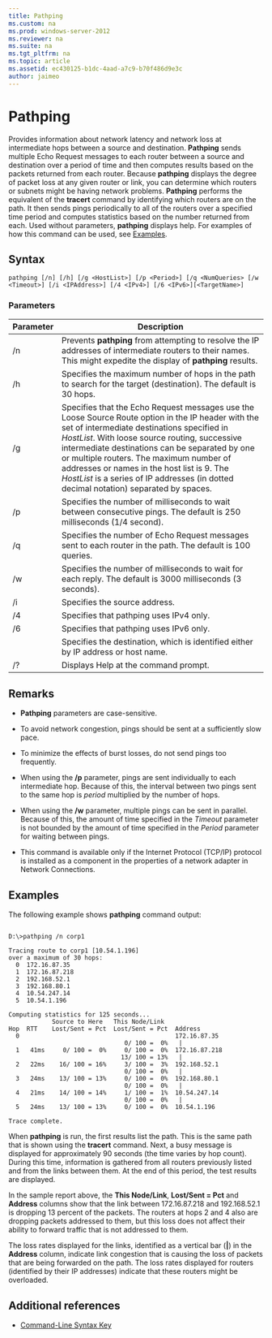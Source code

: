```yaml
---
title: Pathping
ms.custom: na
ms.prod: windows-server-2012
ms.reviewer: na
ms.suite: na
ms.tgt_pltfrm: na
ms.topic: article
ms.assetid: ec430125-b1dc-4aad-a7c9-b70f486d9e3c
author: jaimeo
---
```

# Pathping
Provides information about network latency and network loss at intermediate hops between a source and destination. **Pathping** sends multiple Echo Request messages to each router between a source and destination over a period of time and then computes results based on the packets returned from each router. Because **pathping** displays the degree of packet loss at any given router or link, you can determine which routers or subnets might be having network problems. **Pathping** performs the equivalent of the **tracert** command by identifying which routers are on the path. It then sends pings periodically to all of the routers over a specified time period and computes statistics based on the number returned from each. Used without parameters, **pathping** displays help. For examples of how this command can be used, see [Examples](assetId:///c6d43992-8243-4f0a-8605-3152c8a8fe9a#BKMK_Examples).  
  
## Syntax  
  
```  
pathping [/n] [/h] [/g <HostList>] [/p <Period>] [/q <NumQueries> [/w <Timeout>] [/i <IPAddress>] [/4 <IPv4>] [/6 <IPv6>][<TargetName>]  
```  
  
### Parameters  
  
|Parameter|Description|  
|-------------|---------------|  
|\/n|Prevents **pathping** from attempting to resolve the IP addresses of intermediate routers to their names. This might expedite the display of **pathping** results.|  
|\/h <MaximumHops>|Specifies the maximum number of hops in the path to search for the target \(destination\). The default is 30 hops.|  
|\/g <HostList>|Specifies that the Echo Request messages use the Loose Source Route option in the IP header with the set of intermediate destinations specified in *HostList*. With loose source routing, successive intermediate destinations can be separated by one or multiple routers. The maximum number of addresses or names in the host list is 9. The *HostList* is a series of IP addresses \(in dotted decimal notation\) separated by spaces.|  
|\/p <Period>|Specifies the number of milliseconds to wait between consecutive pings. The default is 250 milliseconds \(1\/4 second\).|  
|\/q <NumQueries>|Specifies the number of Echo Request messages sent to each router in the path. The default is 100 queries.|  
|\/w <Timeout>|Specifies the number of milliseconds to wait for each reply. The default is 3000 milliseconds \(3 seconds\).|  
|\/i <IPAddress>|Specifies the source address.|  
|\/4 <IPv4>|Specifies that pathping uses IPv4 only.|  
|\/6 <IPv6>|Specifies that pathping uses IPv6 only.|  
|<TargetName>|Specifies the destination, which is identified either by IP address or host name.|  
|\/?|Displays Help at the command prompt.|  
  
## Remarks  
  
-   **Pathping** parameters are case\-sensitive.  
  
-   To avoid network congestion, pings should be sent at a sufficiently slow pace.  
  
-   To minimize the effects of burst losses, do not send pings too frequently.  
  
-   When using the **\/p** parameter, pings are sent individually to each intermediate hop. Because of this, the interval between two pings sent to the same hop is *period* multiplied by the number of hops.  
  
-   When using the **\/w** parameter, multiple pings can be sent in parallel. Because of this, the amount of time specified in the *Timeout* parameter is not bounded by the amount of time specified in the *Period* parameter for waiting between pings.  
  
-   This command is available only if the Internet Protocol \(TCP\/IP\) protocol is installed as a component in the properties of a network adapter in Network Connections.  
  
## <a name="BKMK_Examples"></a>Examples  
The following example shows **pathping** command output:  
  
```  
  
D:\>pathping /n corp1  
  
Tracing route to corp1 [10.54.1.196]  
over a maximum of 30 hops:  
  0  172.16.87.35  
  1  172.16.87.218  
  2  192.168.52.1  
  3  192.168.80.1  
  4  10.54.247.14  
  5  10.54.1.196  
  
Computing statistics for 125 seconds...  
            Source to Here   This Node/Link  
Hop  RTT    Lost/Sent = Pct  Lost/Sent = Pct  Address  
  0                                           172.16.87.35  
                                0/ 100 =  0%   |  
  1   41ms     0/ 100 =  0%     0/ 100 =  0%  172.16.87.218  
                               13/ 100 = 13%   |  
  2   22ms    16/ 100 = 16%     3/ 100 =  3%  192.168.52.1  
                                0/ 100 =  0%   |  
  3   24ms    13/ 100 = 13%     0/ 100 =  0%  192.168.80.1  
                                0/ 100 =  0%   |  
  4   21ms    14/ 100 = 14%     1/ 100 =  1%  10.54.247.14  
                                0/ 100 =  0%   |  
  5   24ms    13/ 100 = 13%     0/ 100 =  0%  10.54.1.196  
  
Trace complete.  
```  
  
When **pathping** is run, the first results list the path. This is the same path that is shown using the **tracert** command. Next, a busy message is displayed for approximately 90 seconds \(the time varies by hop count\). During this time, information is gathered from all routers previously listed and from the links between them. At the end of this period, the test results are displayed.  
  
In the sample report above, the **This Node\/Link**, **Lost\/Sent \= Pct** and **Address** columns show that the link between 172.16.87.218 and 192.168.52.1 is dropping 13 percent of the packets. The routers at hops 2 and 4 also are dropping packets addressed to them, but this loss does not affect their ability to forward traffic that is not addressed to them.  
  
The loss rates displayed for the links, identified as a vertical bar \(**|**\) in the **Address** column, indicate link congestion that is causing the loss of packets that are being forwarded on the path. The loss rates displayed for routers \(identified by their IP addresses\) indicate that these routers might be overloaded.  
  
## Additional references  
  
-   [Command-Line Syntax Key](Command-Line-Syntax-Key.md)  
  

